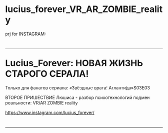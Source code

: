 # lucius_forever_VR_AR_ZOMBIE_reality

prj for INSTAGRAM:
<h1><hr>Lucius_Forever: НОВАЯ ЖИЗНЬ СТАРОГО СЕРАЛА!</h1>

Только для фанатов сериала: «Звёздные врата́: Атланти́да»S03E03 

ВТОРОЕ ПРИШЕСТВИЕ Люшиса - разбор психотехнологий подмен реальности: VR/AR ZOMBIE reality

<a href=https://www.instagram.com/lucius_forever/ target=_blank>https://www.instagram.com/lucius_forever/</a>
<h1><hr></h1>
